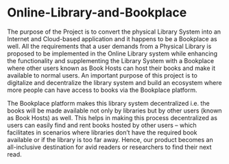 # Online-Library-and-Bookplace
The purpose of the Project is to convert the physical Library System into an Internet and Cloud-based application and it happens to be a Bookplace as well. All the requirements that a user demands from a Physical Library is proposed to be implemented in the Online Library system while enhancing the functionality and supplementing the Library System with a Bookplace where other users known as Book Hosts can host their books and make it available to normal users. An important purpose of this project is to digitalize and decentralize the library system and build an ecosystem where more people can have access to books via the Bookplace platform.

The Bookplace platform makes this library system decentralized i.e. the books will be made available not only by libraries but by other users (known as Book Hosts) as well. This helps in making this process decentralized as users can easily find and rent books hosted by other users – which facilitates in scenarios where libraries don’t have the required book available or if the library is too far away. Hence, our product becomes an all-inclusive destination for avid readers or researchers to find their next read.
